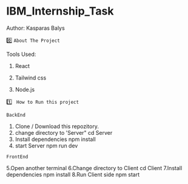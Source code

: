 # IBM_Internship_Task

Author: Kasparas Balys

:zero: `About The Project`

Tools Used:

1. React

2. Tailwind css

3. Node.js

:one:  ` How to Run this project`


`BackEnd`

1. Clone / Download this repozitory.
2. change directory to 'Server"
  cd Server
3. Install dependencies
  npm install
4. start Server
  npm run dev
  
 `FrontEnd` 
  
5.Open another terminal
6.Change directory to Client
  cd Client
7.Install dependencies
  npm install
8.Run Client side
  npm start
  
